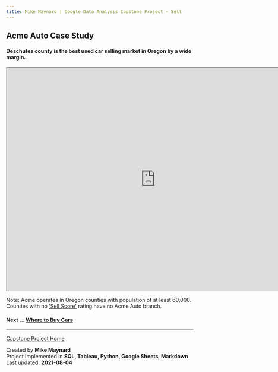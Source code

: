 ```yaml
---
title: Mike Maynard | Google Data Analysis Capstone Project - Sell
---
```

## Acme Auto Case Study

#### Deschutes county is the best used car selling market in Oregon by a wide margin.

<IFRAME SRC="https://public.tableau.com/views/capstone_16278859884250/Joy2?:language=en-US&:display_count=n&:origin=viz_share_link" WIDTH=800 HEIGHT=600></IFRAME>

Note: Acme operates in Oregon counties with population of at least 60,000. Counties with no ['Sell Score'](../metrics/sell_score.html) rating have no Acme Auto branch.

#### Next ... [Where to Buy Cars](visuals/buy.html)

---
[Capstone Project Home](/capstone/)

Created by **Mike Maynard**<BR>
Project Implemented in **SQL, Tableau, Python, Google Sheets, Markdown**<BR>
Last updated:  **2021-08-04**
